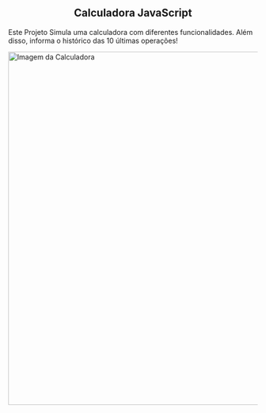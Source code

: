 <h2 align="center">Calculadora JavaScript</h2>
<p>
  Este Projeto Simula uma calculadora com diferentes funcionalidades. Além disso, informa o histórico das 10 últimas operações!
</p>
<img <img width="713" alt="Imagem da Calculadora" src="https://github.com/user-attachments/assets/0dcdd3c1-63ae-430e-bdd7-5096efb855ce" />

